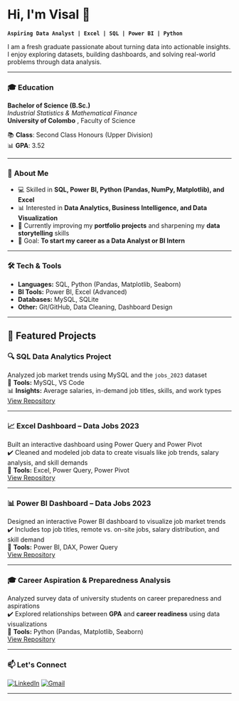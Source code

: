# Hi, I'm Visal 👋  

**`Aspiring Data Analyst | Excel | SQL | Power BI | Python`**  

I am a fresh graduate passionate about turning data into actionable insights.  
I enjoy exploring datasets, building dashboards, and solving real-world problems through data analysis.  

---

### 🎓 Education

**Bachelor of Science (B.Sc.)**  
*Industrial Statistics & Mathematical Finance*  
**University of Colombo** , Faculty of Science

📚 **Class**: Second Class Honours (Upper Division)  
📊 **GPA**: 3.52  

---

### 🚀 **About Me**

- 💻 Skilled in **SQL, Power BI, Python (Pandas, NumPy, Matplotlib), and Excel**
- 📊 Interested in **Data Analytics, Business Intelligence, and Data Visualization**
- 🌱 Currently improving my **portfolio projects** and sharpening my **data storytelling** skills
- 🎯 Goal: **To start my career as a Data Analyst or BI Intern**

---

### 🛠 **Tech & Tools**
- **Languages:** SQL, Python (Pandas, Matplotlib, Seaborn) 
- **BI Tools:** Power BI, Excel (Advanced)  
- **Databases:** MySQL, SQLite  
- **Other:** Git/GitHub, Data Cleaning, Dashboard Design  

---

## **📌 Featured Projects**

### 🔍 SQL Data Analytics Project
Analyzed job market trends using MySQL and the `jobs_2023` dataset  
📂 **Tools:** MySQL, VS Code  
📊 **Insights:** Average salaries, in-demand job titles, skills, and work types  
[View Repository](https://github.com/Visal70/sql_data_analytics)

---

### 📈 Excel Dashboard – Data Jobs 2023
Built an interactive dashboard using Power Query and Power Pivot  
✔️ Cleaned and modeled job data to create visuals like job trends, salary analysis, and skill demands  
📂 **Tools:** Excel, Power Query, Power Pivot  
[View Repository](https://github.com/Visal70/Data_Jobs-_Excel_Dashboard)

---

### 📊 Power BI Dashboard – Data Jobs 2023
Designed an interactive Power BI dashboard to visualize job market trends  
✔️ Includes top job titles, remote vs. on-site jobs, salary distribution, and skill demand  
📂 **Tools:** Power BI, DAX, Power Query  
[View Repository](https://github.com/Visal70/PowerBI-DataJobs-Dashboard)

---

### 🎓 Career Aspiration & Preparedness Analysis
Analyzed survey data of university students on career preparedness and aspirations  
✔️ Explored relationships between **GPA** and **career readiness** using data visualizations  
📂 **Tools:** Python (Pandas, Matplotlib, Seaborn)  
[View Repository](https://github.com/Visal70/Career_Aspiraton_and_Preparedness)

---

### 📫 **Let's Connect**

[![LinkedIn](https://img.icons8.com/color/30/000000/linkedin.png)](https://www.linkedin.com/in/visal-adithya-526a312a0)
[![Gmail](https://img.icons8.com/color/30/000000/gmail-new.png)](mailto:visaladithya75@gmail.com)

---


